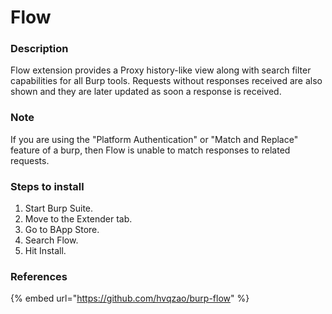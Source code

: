# Flow

### Description

Flow extension provides a Proxy history-like view along with search filter capabilities for all Burp tools. Requests without responses received are also shown and they are later updated as soon a response is received.&#x20;

### Note&#x20;

If you are using the "Platform Authentication" or "Match and Replace" feature of a burp, then Flow is unable to match responses to related requests.

### Steps to install

1. Start Burp Suite.
2. Move to the Extender tab.
3. Go to BApp Store.
4. Search Flow.
5. Hit Install.

### References

{% embed url="https://github.com/hvqzao/burp-flow" %}
